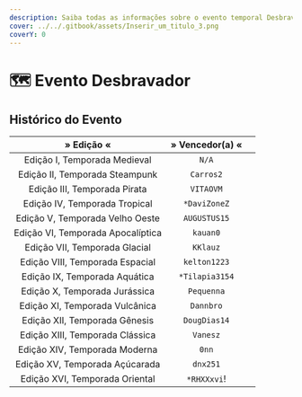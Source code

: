 ```yaml
---
description: Saiba todas as informações sobre o evento temporal Desbravador!
cover: ../../.gitbook/assets/Inserir_um_titulo_3.png
coverY: 0
---
```


# 🗺️ Evento Desbravador

## Histórico do Evento

<table><thead><tr><th align="center">» Edição «</th><th align="center">» Vencedor(a) «</th><th data-hidden></th></tr></thead><tbody><tr><td align="center">Edição I, Temporada Medieval</td><td align="center"><code>N/A</code></td><td></td></tr><tr><td align="center">Edição II, Temporada Steampunk</td><td align="center"><code>Carros2</code></td><td></td></tr><tr><td align="center">Edição III, Temporada Pirata</td><td align="center"><code>VITAOVM</code></td><td></td></tr><tr><td align="center">Edição IV, Temporada Tropical</td><td align="center"><code>*DaviZoneZ</code></td><td></td></tr><tr><td align="center">Edição V, Temporada Velho Oeste</td><td align="center"><code>AUGUSTUS15</code></td><td></td></tr><tr><td align="center">Edição VI, Temporada Apocalíptica</td><td align="center"><code>kauan0</code></td><td></td></tr><tr><td align="center">Edição VII, Temporada Glacial</td><td align="center"><code>KKlauz</code></td><td></td></tr><tr><td align="center">Edição VIII, Temporada Espacial</td><td align="center"><code>kelton1223</code></td><td></td></tr><tr><td align="center">Edição IX, Temporada Aquática</td><td align="center"><code>*Tilapia3154</code></td><td></td></tr><tr><td align="center">Edição X, Temporada Jurássica</td><td align="center"><code>Pequenna</code></td><td></td></tr><tr><td align="center">Edição XI, Temporada Vulcânica</td><td align="center"><code>Dannbro</code></td><td></td></tr><tr><td align="center">Edição XII, Temporada Gênesis</td><td align="center"><code>DougDias14</code></td><td></td></tr><tr><td align="center">Edição XIII, Temporada Clássica</td><td align="center"><code>Vanesz</code></td><td></td></tr><tr><td align="center">Edição XIV, Temporada Moderna</td><td align="center"><code>0nn</code></td><td></td></tr><tr><td align="center">Edição XV, Temporada Açúcarada</td><td align="center"><code>dnx251</code></td><td></td></tr><tr><td align="center">Edição XVI, Temporada Oriental</td><td align="center"> <code>*RHXXxvi</code>!</td><td></td></tr></tbody></table>

